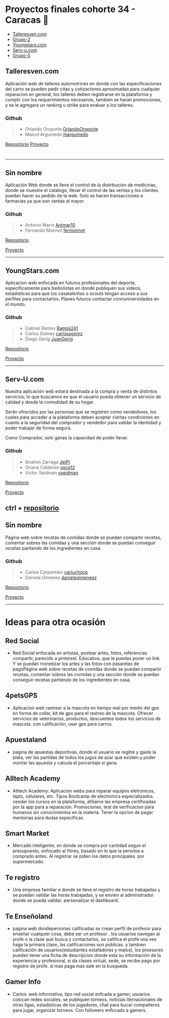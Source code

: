 # Proyectos finales cohorte 34 - Caracas 🎉

- [Talleresven.com](#talleresvencom)
- [Grupo-2](#sin-nombre)
- [Youngstars.com](#youngstarscom)
- [Serv-u.com](#serv-ucom)
- [Grupo-5](#sin-nombre-1)

## Talleresven.com

Aplicación web de talleres automotrices en donde con las especificaciones del carro se pueden pedir citas y cotizaciones aproximadas para cualquier reparacion en general, los talleres deben registrarse en la plataforma y cumplir con los requerimientos necesarios, tambien se haran promociones, y se le agregara un ranking u strike para evaluar a los talleres.

### Github

> - Orlando Oroporte [OrlandoOroporte](https://github.com/OrlandoOroporte)
> - Maicol Argumedo [margumedo](https://github.com/margumedo)

[Repositorio](https://github.com/OrlandoOroporte/talleresven.com)
[Proyecto](#)
#
---

## Sin nombre

Aplicación Web donde se lleve el control de la distribucion de medicinas, donde se muestre el catalogo, llevar el control de las ventas y los clientes puedan hacer su pedido de la web. Solo se hacen transacciones a farmacias ya que son ventas al mayor.

### Github

> - Antonio Marin [Antmar10](https://github.com/Antmar10)
> - Fernando Monnot [fermonnot](https://github.com/fermonnot)

[Repositorio](https://github.com/fermonnot/my-project)

[Proyecto](#)

---

## YoungStars.com

Aplicacion web enfocada en futuros profesionales del deporte, especificamente para beibolistas en donde publiquen sus videos, estadisticas para que los casatalentos o scouts tengan acceso a sus perfiles para contactarlos. Planes futuros contactar connuniversidades en el mundo.

### Github

> - Gabriel Ramos [Ramos241](https://github.com/Ramos241)
> - Carlos Gomez [carlossgomz](https://github.com/carlossgomz)
> - Diego Gerig [JuanGerig](https://github.com/JuanGerig)

[Repositorio](https://github.com/Ramos241/Young-star)

[Proyecto]()

---

## Serv-U.com

Nuestra aplicación web estará destinada a la compra y venta de distintos servicios; lo que buscamos es que el usuario pueda obtener un servicio de calidad y desde la comodidad de su hogar.

Serán ofrecidos por las personas que se registren como vendedores, los cuales para acceder a la plataforma deben aceptar ciertas condiciones en cuanto a la seguridad del comprador y vendedor para validar la identidad y poder trabajar de forma segura.

Como Comprador, solo ganas la capacidad de poder llevar.

### Github

> - Ibrahim Zarraga [JetPi](https://github.com/JetPi)
> - Oriana Calderon [oscq12](https://github.com/oscq12)
> - Victor Seidman [vseidman](https://github.com/vseidman)

[Repositorio](https://github.com/JetPi/serv-u)

[Proyecto](https://github.com/users/JetPi/projects/1)

ctrl + [repositorio](https://github.com/JetPi/serv-u)
---

## Sin nombre

Página web sobre recetas de comidas donde se puedan compartir recetas, comentar sobres las comidas y una sección donde se puedan conseguir recetas partiendo de los ingredientes en casa.

### Github

> - Carlos Carpentieri [carluchocp](https://github.com/carluchocp)
> - Daniela Gimenez [danielagimeneez](https://github.com/danielagimeneez)

[Repositorio](https://github.com/carluchocp/final_project)

[Proyecto](#)

---

# Ideas para otra ocasión

## Red Social

- Red Social enfocada en artistas, postear artes, fotos, referencias compartir, parecido a pinterest. Educativa, que le puedas poner un link. Y se puedan monetizar los artes y las fotos con pasarelas de pagoPágina web sobre recetas de comidas donde se puedan compartir recetas, comentar sobres las comidas y una sección donde se puedan conseguir recetas partiendo de los ingredientes en casa.

## 4petsGPS

- Aplicacion web rastrear a la mascota en tiempo real por medio del gps en forma de collar, kit de gps para el rastreo de la mascota. Ofrecer servicios de veterinarios, productos, descuentos todos los servicios de mascota. con calificación, usar gps para carros.

## Apuestaland

- pagina de apuestas deportivas, donde el usuario se regitre y gaste la plata, ver las partidas de todos los jugos de azar que existen y poder montar las apuesta y calcula el porcentaje si gana.

## Alltech Academy

- Alltech Academy: Aplicacion webs para reparar equipos eletronicos, lapto, celulares, etc. Tipos Bootcamp de electronica especializados. vender los cursos en la plataforma, afiliarce las empresa certifioadas por la app para a reparación. Promociones, test de verificacion para humanos sin conocimientos en la materia. Tener la opcion de pagar mentorias para dudas especificas.

## Smart Market

- Mercado inteligente, en donde se compra por cantidad segun el presupuesto, enfocado al fitnes, basado en lo que la persona a comprado antes. Al registrar se piden los datos principales. por supermercado.

## Te registro

- Una empresa familiar e donde se lleve el registro de horas trabajadas y se puedan validar las horas trabajadas, y se envien al administrador donde se pueda validar.
  personalizar el dashboard.

## Te Enseñoland

- pagina web dondepersonas calificadas se crean perfil de profesor para enseñar cualquier cosa, debe ser un profesor , los usuarios navegan al profe o la clase que busca y contactarlos, se califica el profe una ves haga la primara clase, las calificaciones son publicas, y tambien calificación de usuarios(estudiantes estafadores y malos), los proesores pueden tener una ficha de descripcion donde esta su informacion de la experiencia y profesional, si da clases virtual, sede, se recibe pago por registro de profe. si mas paga mas sale en la busqueda.

## Gamer Info

- Carlos: web informativa, tipo red social enfcada a gamer, usuarios colocan redes sociales, se publiquen torneos, noticias iternacionales de otras ligas, estadisticas de los jugadores, chat para bucar compañeros para jugar, organizar torneos. Con followers enfocado a gamers.
